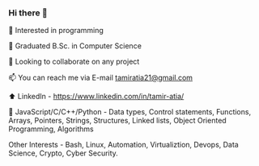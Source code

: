 ### Hi there 👋

👀 Interested in programming

🌱 Graduated B.Sc. in Computer Science

💞️ Looking to collaborate on any project

📫 You can reach me via E-mail tamiratia21@gmail.com

⬆️ LinkedIn - https://www.linkedin.com/in/tamir-atia/

📝 JavaScript/C/C++/Python - Data types, Control statements, Functions, Arrays, Pointers, Strings, Structures, Linked lists, Object Oriented Programming, Algorithms

Other Interests - Bash, Linux, Automation, Virtualiztion, Devops, Data Science, Crypto, Cyber Security.

<!--
**TamirAtia/TamirAtia** is a ✨ _special_ ✨ repository because its `README.md` (this file) appears on your GitHub profile.


